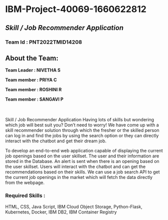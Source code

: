 # IBM-Project-40069-1660622812

<h2><i>Skill / Job Recommender Application</i></h2>

<h3>Team Id : PNT2022TMID14208</h3>

<h2><b>About the Team:</b></h2>

<b>Team Leader : NIVETHA S

Team member : PRIYA C

Team member : ROSHINI R

Team member : SANGAVI P</b>
<br>
<br>
<br>

Skill / Job Recommender Application Having lots of skills but wondering which job will best suit you? Don’t need to worry! We have come up with a skill recommender solution through which the fresher or the skilled person can log in and find the jobs by using the search option or they can directly interact with the chatbot and get their dream job.

To develop an end-to-end web application capable of displaying the current job openings based on the user skillset. The user and their information are stored in the Database. An alert is sent when there is an opening based on the user skillset. Users will interact with the chatbot and can get the recommendations based on their skills. We can use a job search API to get the current job openings in the market which will fetch the data directly from the webpage.


<h3><b>Required Skills :</b></h3>

HTML, CSS, Java Script, IBM Cloud Object Storage, Python-Flask, Kubernetes, Docker, IBM DB2, IBM Container Registry




